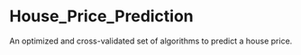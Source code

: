 # House_Price_Prediction
An optimized and cross-validated set of algorithms to predict a house price.
